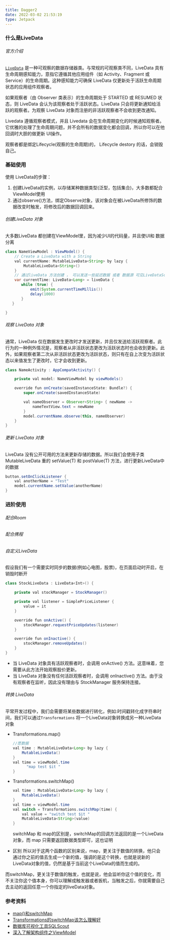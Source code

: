 ```yaml
---
title: Dagger2
date: 2022-03-02 21:53:19
type: Jetpack
---
```

###	什么是LiveData
###### 官方介绍
[`LiveData`](https://developer.android.google.cn/reference/androidx/lifecycle/LiveData) 是一种可观察的数据存储器类。与常规的可观察类不同，LiveData 具有生命周期感知能力，意指它遵循其他应用组件（如 Activity、Fragment 或 Service）的生命周期。这种感知能力可确保 LiveData 仅更新处于活跃生命周期状态的应用组件观察者。

如果观察者（由 Observer 类表示）的生命周期处于 STARTED 或 RESUMED 状态，则 LiveData 会认为该观察者处于活跃状态。LiveData 只会将更新通知给活跃的观察者。为观察 LiveData 对象而注册的非活跃观察者不会收到更改通知。

Livedata 遵循观察者模式，并且 Livedata 会在生命周期变化的时候通知观察者。
它优雅的处理了生命周期问题，并不会所有的数据变化都会回调，所以你可以在他回调时大胆的做更新 UI操作。

观察者都是绑定Lifecycle(观察的生命周期)的， Lifecycle destory 的话，会销毁自己。


### 基础使用
使用 LiveData的步骤：
1. 创建LiveData的实例，以存储某种数据类型(泛型，包括集合)，大多数都配合ViewModel使用
2. 通过observe()方法，绑定Observe对象，该对象会在被LiveData所修饰的数据改变时触发，将修改后的数据回调回来。

######  创建LiveData 对象
大多数LiveData 都创建在ViewModel里，因为减少UI的代码量，并且使UI和 数据分离
```java
class NameViewModel : ViewModel() {
    // Create a LiveData with a String
    val currentName: MutableLiveData<String> by lazy {
        MutableLiveData<String>()
    }
    // 通过liveData 方法创建 ， 可以发送一些延迟数据 或者 数据源 可见LiveDataScope接口
    var currentTime: LiveData<Long> = liveData {
       while (true) {
           emit(System.currentTimeMillis())
           delay(1000)
       }
   }

}
```
######  观察 LiveData 对象
通常，LiveData 仅在数据发生更改时才发送更新，并且仅发送给活跃观察者。此行为的一种例外情况是，观察者从非活跃状态更改为活跃状态时也会收到更新。此外，如果观察者第二次从非活跃状态更改为活跃状态，则只有在自上次变为活跃状态以来值发生了更改时，它才会收到更新。
```JAVA
class NameActivity : AppCompatActivity() {

    private val model: NameViewModel by viewModels()

    override fun onCreate(savedInstanceState: Bundle?) {
        super.onCreate(savedInstanceState)

        val nameObserver = Observer<String> { newName ->
            nameTextView.text = newName
        }
        model.currentName.observe(this, nameObserver)
    }
}
```



######  更新 LiveData 对象
LiveData 没有公开可用的方法来更新存储的数据。所以我们会使用子类 MutableLiveData 重的 setValue(T) 和 postValue(T) 方法，进行更新LiveData中的数据
```JAVA
button.setOnClickListener {
    val anotherName = "Test"
    model.currentName.setValue(anotherName)
}
```

### 进阶使用

###### 配合Room

###### 配合携程

###### 自定义LiveData
假设我们有一个需要实时同步的数据(例如心电图，股票)，在页面启动时开启，在销毁时断开
```JAVA
class StockLiveData : LiveData<Int>() {

    private val stockManager = StockManager()

    private val listener = SimplePriceListener {
        value = it
    }

    override fun onActive() {
        stockManager.requestPriceUpdates(listener)
    }

    override fun onInactive() {
        stockManager.removeUpdates()
    }
}
```
- 当 LiveData 对象具有活跃观察者时，会调用 onActive() 方法。这意味着，您需要从此方法开始观察股价更新。
- 当 LiveData 对象没有任何活跃观察者时，会调用 onInactive() 方法。由于没有观察者在监听，因此没有理由与 StockManager 服务保持连接。

###### 转换 LiveData
平常开发过程中，我们会需要将某些数据进行转化，例如:时间戳转化成字符串时间，我们可以通过`Transformations` 将一个LiveData对象转换成另一种LiveData对象
- Transformations.map()
  ```JAVA
  //愿数据
  val time : MutableLiveData<Long> by lazy {
      MutableLiveData()
  }
  val time = viewModel.time
        "map test $it "
  }
  ```

- Transformations.switchMap()
  ```JAVA
  val time : MutableLiveData<Long> by lazy {
      MutableLiveData()
  }
  val time = viewModel.time
  val switch = Transformations.switchMap(time) {
      val value = "switch test $it "
      MutableLiveData<String>(value)
  }
  ```
  switchMap 和 map的区别是，switchMap的回调方法返回的是一个LiveData对象，而 map 只需要返回数据类型即可，这也证明

- 区别
所以对于这两个函数的区别来说，map，更关注于数值的转换，他只会通过你之前的值去生成一个新的值，强调的是这个转换，也就是说新的LiveData对象的值，仍然是基于当前这个LiveData的值而生成的。

而switchMap，更关注于数值的触发，也就是说，他会监听你这个值的变化，而不关注你这个值本身，你可以理解成触发器或者扳机，当触发之后，你就需要自己去主动的返回任意一个你指定的liveData对象。







###	参考资料
- [map()和switchMap](https://blog.csdn.net/a1203991686/article/details/106952398)
- [Transformations的switchMap该怎么理解好](https://blog.csdn.net/newmandirl/article/details/100022021)
- [数据库可视化工具SQLScout](https://blog.csdn.net/xhnmbest/article/details/105994122)
- [深入了解架构组件之ViewModel](https://www.jianshu.com/p/35d143e84d42)
